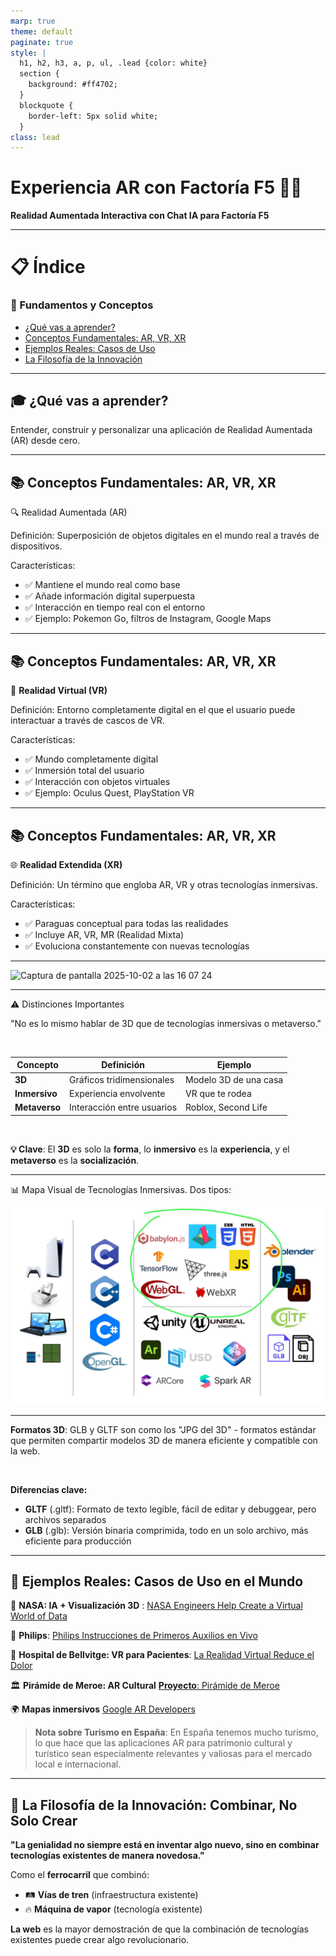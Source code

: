 ```yaml
---
marp: true
theme: default
paginate: true
style: |
  h1, h2, h3, a, p, ul, .lead {color: white}
  section {
    background: #ff4702;
  }
  blockquote {
    border-left: 5px solid white;
  }
class: lead
---
```



# Experiencia AR con Factoría F5 🤖✨ 

**Realidad Aumentada Interactiva con Chat IA para Factoría F5**

---

# 📋 Índice

### 🎯 Fundamentos y Conceptos
- [¿Qué vas a aprender?](#-qué-vas-a-aprender-en-esta-guía)
- [Conceptos Fundamentales: AR, VR, XR](#-conceptos-fundamentales-ar-vr-xr-y)
- [Ejemplos Reales: Casos de Uso](#-ejemplos-reales-casos-de-uso-en-el-mundo)
- [La Filosofía de la Innovación](#-la-filosofía-de-la-innovación-combinar-no-solo-crear)

---

## 🎓 ¿Qué vas a aprender?

Entender, construir y personalizar una aplicación de Realidad Aumentada (AR) desde cero.

---

## 📚 Conceptos Fundamentales: AR, VR, XR

🔍 Realidad Aumentada (AR)

Definición: Superposición de objetos digitales en el mundo real a través de dispositivos.

Características:
- ✅ Mantiene el mundo real como base
- ✅ Añade información digital superpuesta
- ✅ Interacción en tiempo real con el entorno
- ✅ Ejemplo: Pokemon Go, filtros de Instagram, Google Maps

---

## 📚 Conceptos Fundamentales: AR, VR, XR

🥽 **Realidad Virtual (VR)**

Definición: Entorno completamente digital en el que el usuario puede interactuar a través de cascos de VR.

Características:
- ✅ Mundo completamente digital
- ✅ Inmersión total del usuario
- ✅ Interacción con objetos virtuales
- ✅ Ejemplo: Oculus Quest, PlayStation VR

---

## 📚 Conceptos Fundamentales: AR, VR, XR

🌐 **Realidad Extendida (XR)**

Definición: Un término que engloba AR, VR y otras tecnologías inmersivas.

Características:
- ✅ Paraguas conceptual para todas las realidades
- ✅ Incluye AR, VR, MR (Realidad Mixta)
- ✅ Evoluciona constantemente con nuevas tecnologías

---

<img width="1070" height="520" alt="Captura de pantalla 2025-10-02 a las 16 07 24" src="https://github.com/user-attachments/assets/00d67881-8040-4b6c-9270-f12bb6380964" />

---

⚠️ Distinciones Importantes

"No es lo mismo hablar de 3D que de tecnologías inmersivas o metaverso."

<br/>

| Concepto | Definición | Ejemplo |
|----------|------------|---------|
| **3D** | Gráficos tridimensionales | Modelo 3D de una casa |
| **Inmersivo** | Experiencia envolvente | VR que te rodea |
| **Metaverso** | Interacción entre usuarios | Roblox, Second Life |

<br>

**💡 Clave**: El **3D** es solo la **forma**, lo **inmersivo** es la **experiencia**, y el **metaverso** es la **socialización**.

---

📊 Mapa Visual de Tecnologías Inmersivas. Dos tipos:

![Tecnologías Inmersivas](img/inmersivetechs.jpg)

---


**Formatos 3D**: GLB y GLTF son como los "JPG del 3D" - formatos estándar que permiten compartir modelos 3D de manera eficiente y compatible con la web.

<br>

 **Diferencias clave:**
- **GLTF** (.gltf): Formato de texto legible, fácil de editar y debuggear, pero archivos separados
- **GLB** (.glb): Versión binaria comprimida, todo en un solo archivo, más eficiente para producción

---

## 🌟 Ejemplos Reales: Casos de Uso en el Mundo

 🚀 **NASA: IA + Visualización 3D** : [NASA Engineers Help Create a Virtual World of Data](https://www.nasa.gov/technology/tech-transfer-spinoffs/nasa-engineers-help-create-a-virtual-world-of-data/)

 🏥 **Philips**: [Philips Instrucciones de Primeros Auxilios en Vivo](https://www.youtube.com/watch?v=z3owLTiEGJ4&t=99s)

🏥 **Hospital de Bellvitge: VR para Pacientes**: [La Realidad Virtual Reduce el Dolor](https://bellvitgehospital.cat/es/actualidad/noticia/la-realidad-virtual-reduce-el-dolor-y-la-ansiedad-de-los-pacientes-de-la-uci-en)


🏛️ **Pirámide de Meroe: AR Cultural** [**Proyecto**: Pirámide de Meroe](https://artsexperiments.withgoogle.com/meroe/)

🌍 **Mapas inmersivos** [Google AR Developers](https://developers.google.com/ar)

>  **Nota sobre Turismo en España**: En España tenemos mucho turismo, lo que hace que las aplicaciones AR para patrimonio cultural y turístico sean especialmente relevantes y valiosas para el mercado local e internacional.

---

## 🚂 La Filosofía de la Innovación: Combinar, No Solo Crear

**"La genialidad no siempre está en inventar algo nuevo, sino en combinar tecnologías existentes de manera novedosa."**

Como el **ferrocarril** que combinó:
- 🛤️ **Vías de tren** (infraestructura existente)
- 🔥 **Máquina de vapor** (tecnología existente)

**La web** es la mayor demostración de que la combinación de tecnologías existentes puede crear algo revolucionario.
